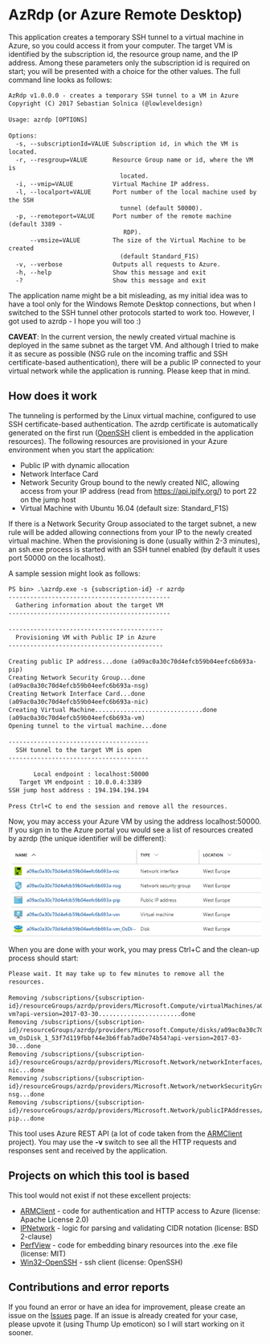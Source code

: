 
# AzRdp (or Azure Remote Desktop)

This application creates a temporary SSH tunnel to a virtual machine in Azure, so you could access it from your computer. The target VM is identified by the subscription id, the resource group name, and the IP address. Among these parameters only the subscription id is required on start; you will be presented with a choice for the other values. The full command line looks as follows:

```
AzRdp v1.0.0.0 - creates a temporary SSH tunnel to a VM in Azure
Copyright (C) 2017 Sebastian Solnica (@lowleveldesign)

Usage: azrdp [OPTIONS]

Options:
  -s, --subscriptionId=VALUE Subscription id, in which the VM is located.
  -r, --resgroup=VALUE       Resource Group name or id, where the VM is
                               located.
  -i, --vmip=VALUE           Virtual Machine IP address.
  -l, --localport=VALUE      Port number of the local machine used by the SSH
                               tunnel (default 50000).
  -p, --remoteport=VALUE     Port number of the remote machine (default 3389 -
                                RDP).
      --vmsize=VALUE         The size of the Virtual Machine to be created
                               (default Standard_F1S)
  -v, --verbose              Outputs all requests to Azure.
  -h, --help                 Show this message and exit
  -?                         Show this message and exit
```

The application name might be a bit misleading, as my initial idea was to have a tool only for the Windows Remote Desktop connections, but when I switched to the SSH tunnel other protocols started to work too. However, I got used to azrdp - I hope you will too :)

**CAVEAT**: In the current version, the newly created virtual machine is deployed in the same subnet as the target VM. And although I tried to make it as secure as possible (NSG rule on the incoming traffic and SSH certificate-based authentication), there will be a public IP connected to your virtual network while the application is running. Please keep that in mind.

## How does it work

The tunneling is performed by the Linux virtual machine, configured to use SSH certificate-based authentication. The azrdp certificate is automatically generated on the first run ([OpenSSH](https://github.com/PowerShell/Win32-OpenSSH) client is embedded in the application resources). The following resources are provisioned in your Azure environment when you start the application:

- Public IP with dynamic allocation
- Network Interface Card
- Network Security Group bound to the newly created NIC, allowing access from your IP address (read from <https://api.ipify.org/>) to port 22 on the jump host
- Virtual Machine with Ubuntu 16.04 (default size: Standard\_F1S)

If there is a Network Security Group associated to the target subnet, a new rule will be added allowing connections from your IP to the newly created virtual machine. When the provisioning is done (usually within 2-3 minutes), an ssh.exe process is started with an SSH tunnel enabled (by default it uses port 50000 on the localhost).

A sample session might look as follows:

```
PS bin> .\azrdp.exe -s {subscription-id} -r azrdp
---------------------------------------------
  Gathering information about the target VM
---------------------------------------------

-------------------------------------------
  Provisioning VM with Public IP in Azure
-------------------------------------------

Creating public IP address...done (a09ac0a30c70d4efcb59b04eefc6b693a-pip)
Creating Network Security Group...done (a09ac0a30c70d4efcb59b04eefc6b693a-nsg)
Creating Network Interface Card...done (a09ac0a30c70d4efcb59b04eefc6b693a-nic)
Creating Virtual Machine..............................done (a09ac0a30c70d4efcb59b04eefc6b693a-vm)
Opening tunnel to the virtual machine...done

---------------------------------------
  SSH tunnel to the target VM is open
---------------------------------------

       Local endpoint : localhost:50000
   Target VM endpoint : 10.0.0.4:3389
SSH jump host address : 194.194.194.194

Press Ctrl+C to end the session and remove all the resources.
```

Now, you may access your Azure VM by using the address localhost:50000. If you sign in to the Azure portal you would see a list of resources created by azrdp (the unique identifier will be different):

![azrdp resources in Azure porta](https://raw.githubusercontent.com/lowleveldesign/azrdp/master/docs/components-in-azure.png)

When you are done with your work, you may press Ctrl+C and the clean-up process should start:

```
Please wait. It may take up to few minutes to remove all the resources.

Removing /subscriptions/{subscription-id}/resourceGroups/azrdp/providers/Microsoft.Compute/virtualMachines/a09ac0a30c70d4efcb59b04eefc6b693a-vm?api-version=2017-03-30.......................done
Removing /subscriptions/{subscription-id}/resourceGroups/azrdp/providers/Microsoft.Compute/disks/a09ac0a30c70d4efcb59b04eefc6b693a-vm_OsDisk_1_53f7d119fbbf44e3b6ffab7ad0e74b54?api-version=2017-03-30...done
Removing /subscriptions/{subscription-id}/resourceGroups/azrdp/providers/Microsoft.Network/networkInterfaces/a09ac0a30c70d4efcb59b04eefc6b693a-nic...done
Removing /subscriptions/{subscription-id}/resourceGroups/azrdp/providers/Microsoft.Network/networkSecurityGroups/a09ac0a30c70d4efcb59b04eefc6b693a-nsg...done
Removing /subscriptions/{subscription-id}/resourceGroups/azrdp/providers/Microsoft.Network/publicIPAddresses/a09ac0a30c70d4efcb59b04eefc6b693a-pip...done
```

This tool uses Azure REST API (a lot of code taken from the [ARMClient](https://github.com/projectkudu/ARMClient) project). You may use the **-v** switch to see all the HTTP requests and responses sent and received by the application.

## Projects on which this tool is based

This tool would not exist if not these excellent projects:

- [ARMClient](https://github.com/projectkudu/ARMClient) - code for authentication and HTTP access to Azure (license: Apache License 2.0)
- [IPNetwork](https://github.com/lduchosal/ipnetwork) - logic for parsing and validating CIDR notation (license: BSD 2-clause)
- [PerfView](https://github.com/microsoft/perfview) - code for embedding binary resources into the .exe file (license: MIT)
- [Win32-OpenSSH](https://github.com/PowerShell/Win32-OpenSSH) - ssh client (license: OpenSSH)

## Contributions and error reports

If you found an error or have an idea for improvement, please create an issue on the [Issues](https://github.com/lowleveldesign/azrdp/issues) page. If an issue is already created for your case, please upvote it (using Thump Up emoticon) so I will start working on it sooner.
